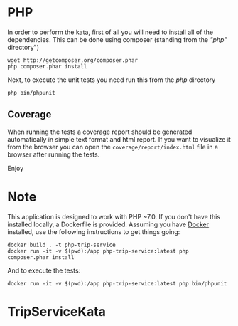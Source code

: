 # PHP

In order to perform the kata, first of all you will need to install all of the dependencies. This can be done using
composer (standing from the *"php"* directory")
```shell
wget http://getcomposer.org/composer.phar
php composer.phar install
```

Next, to execute the unit tests you need run this from the *php* directory
```shell
php bin/phpunit
```

## Coverage

When running the tests a coverage report should be generated automatically in simple text format and html report. If you want
to visualize it from the browser you can open the `coverage/report/index.html` file in a browser after running the tests.

Enjoy

# Note

This application is designed to work with PHP ~7.0. If you don't have this installed locally, a Dockerfile is provided. Assuming you have [Docker](https://docs.docker.com/get-docker/) installed, use the following instructions to get things going:

```shell
docker build . -t php-trip-service
docker run -it -v $(pwd):/app php-trip-service:latest php composer.phar install
```

And to execute the tests:

```shell
docker run -it -v $(pwd):/app php-trip-service:latest php bin/phpunit
```

# TripServiceKata
